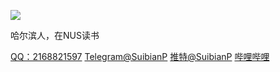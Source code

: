 ![](http://i0.hdslb.com/bfs/new_dyn/c31d6a61de9bbab6ef67046499f9192c259107146.png)

哈尔滨人，在NUS读书

[QQ：2168821597](https://qm.qq.com/q/nT1wQaxZba)
[Telegram@SuibianP](https://t.me/SuibianP)
[推特@SuibianP](https://x.com/SuibianP)
[哔哩哔哩](https://space.bilibili.com/259107146)